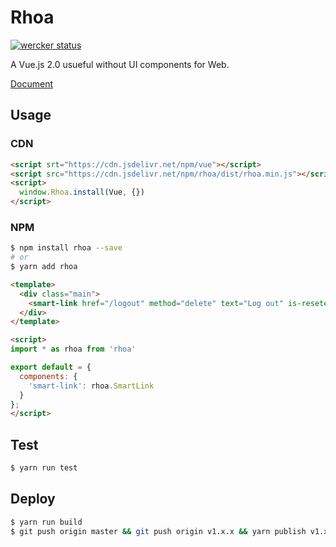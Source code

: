 # Rhoa

[![wercker status](https://app.wercker.com/status/3f53885ec26792f3a8ce6007e22348e4/s/master "wercker status")](https://app.wercker.com/project/byKey/3f53885ec26792f3a8ce6007e22348e4)

A Vue.js 2.0 usueful without UI components for Web.

[Document](https://isuke.github.io/rhoa-doc/)

## Usage

### CDN

```html
<script srt="https://cdn.jsdelivr.net/npm/vue"></script>
<script src="https://cdn.jsdelivr.net/npm/rhoa/dist/rhoa.min.js"></script>
<script>
  window.Rhoa.install(Vue, {})
</script>
```

### NPM

```sh
$ npm install rhoa --save
# or
$ yarn add rhoa
```

```html
<template>
  <div class="main">
    <smart-link href="/logout" method="delete" text="Log out" is-reseted-style></smart-link>
  </div>
</template>

<script>
import * as rhoa from 'rhoa'

export default = {
  components: {
    'smart-link': rhoa.SmartLink
  }
};
</script>
```

## Test

```sh
$ yarn run test
```

## Deploy

```sh
$ yarn run build
$ git push origin master && git push origin v1.x.x && yarn publish v1.x.x
```
